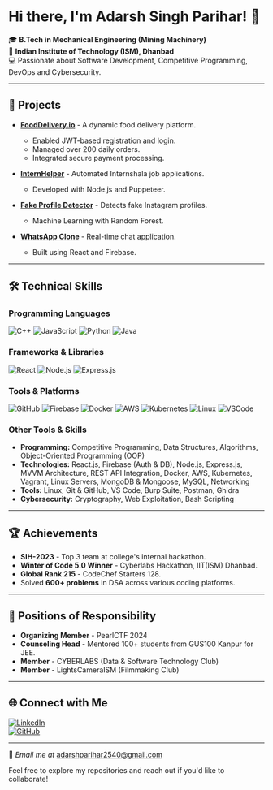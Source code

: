 # Hi there, I'm Adarsh Singh Parihar! 👋

🎓 **B.Tech in Mechanical Engineering (Mining Machinery)**  
📍 **Indian Institute of Technology (ISM), Dhanbad**  
💻 Passionate about Software Development, Competitive Programming, DevOps and Cybersecurity.

---

## 🚀 Projects

- **[FoodDelivery.io](https://github.com/adarsh40parihar/food_delivery.io)** - A dynamic food delivery platform.
  - Enabled JWT-based registration and login.
  - Managed over 200 daily orders.
  - Integrated secure payment processing.

- **[InternHelper](https://github.com/adarsh40parihar/InternHelper)** - Automated Internshala job applications.
  - Developed with Node.js and Puppeteer.

- **[Fake Profile Detector](https://github.com/adarsh40parihar/Fake-Profile-Detector)** - Detects fake Instagram profiles.
  - Machine Learning with Random Forest.

- **[WhatsApp Clone](https://github.com/adarsh40parihar/React/tree/master/WhatsappClone)** - Real-time chat application.
  - Built using React and Firebase.

---

## 🛠️ Technical Skills

### Programming Languages
![C++](https://img.shields.io/badge/C++-00599C?style=flat-square&logo=c%2B%2B&logoColor=white)  ![JavaScript](https://img.shields.io/badge/JavaScript-F7DF1E?style=flat-square&logo=javascript&logoColor=black)  ![Python](https://img.shields.io/badge/Python-3776AB?style=flat-square&logo=python&logoColor=white)  ![Java](https://img.shields.io/badge/Java-007396?style=flat-square&logo=java&logoColor=white)

### Frameworks & Libraries
![React](https://img.shields.io/badge/React-61DAFB?style=flat-square&logo=react&logoColor=black)  ![Node.js](https://img.shields.io/badge/Node.js-339933?style=flat-square&logo=node-dot-js&logoColor=white)  ![Express.js](https://img.shields.io/badge/Express.js-000000?style=flat-square&logo=express&logoColor=white)

### Tools & Platforms
![GitHub](https://img.shields.io/badge/GitHub-181717?style=flat-square&logo=github&logoColor=white)  ![Firebase](https://img.shields.io/badge/Firebase-FFCA28?style=flat-square&logo=firebase&logoColor=black)  ![Docker](https://img.shields.io/badge/Docker-2496ED?style=flat-square&logo=docker&logoColor=white)  ![AWS](https://img.shields.io/badge/AWS-232F3E?style=flat-square&logo=amazon-aws&logoColor=white)  ![Kubernetes](https://img.shields.io/badge/Kubernetes-326CE5?style=flat-square&logo=kubernetes&logoColor=white)  ![Linux](https://img.shields.io/badge/Linux-FCC624?style=flat-square&logo=linux&logoColor=black)  ![VSCode](https://img.shields.io/badge/VS%20Code-007ACC?style=flat-square&logo=visual-studio-code&logoColor=white)

### Other Tools & Skills
- **Programming:** Competitive Programming, Data Structures, Algorithms, Object-Oriented Programming (OOP)
- **Technologies:** React.js, Firebase (Auth & DB), Node.js, Express.js, MVVM Architecture, REST API Integration, Docker, AWS, Kubernetes, Vagrant, Linux Servers, MongoDB & Mongoose, MySQL, Networking
- **Tools:** Linux, Git & GitHub, VS Code, Burp Suite, Postman, Ghidra
- **Cybersecurity:** Cryptography, Web Exploitation, Bash Scripting


---

## 🏆 Achievements

- **SIH-2023** - Top 3 team at college's internal hackathon.
- **Winter of Code 5.0 Winner** - Cyberlabs Hackathon, IIT(ISM) Dhanbad.
- **Global Rank 215** - CodeChef Starters 128.
- Solved **600+ problems** in DSA across various coding platforms.

---

## 🎯 Positions of Responsibility

- **Organizing Member** - PearlCTF 2024
- **Counseling Head** - Mentored 100+ students from GUS100 Kanpur for JEE.
- **Member** - CYBERLABS (Data & Software Technology Club)
- **Member** - LightsCameraISM (Filmmaking Club)

---

## 🌐 Connect with Me

[![LinkedIn](https://img.shields.io/badge/LinkedIn-0077B5?style=flat-square&logo=linkedin&logoColor=white)](https://www.linkedin.com/in/adarsh-singh-parihar-b42802255/)  
[![GitHub](https://img.shields.io/badge/GitHub-181717?style=flat-square&logo=github&logoColor=white)](https://github.com/adarsh40parihar)  

---

🔗 *Email me at* [adarshparihar2540@gmail.com](mailto:adarsh2540parihar@gmail.com)

Feel free to explore my repositories and reach out if you'd like to collaborate!
